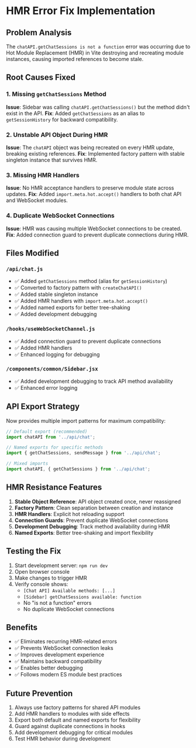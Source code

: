 # HMR Error Fix Implementation

## Problem Analysis
The `chatAPI.getChatSessions is not a function` error was occurring due to Hot Module Replacement (HMR) in Vite destroying and recreating module instances, causing imported references to become stale.

## Root Causes Fixed

### 1. Missing `getChatSessions` Method
**Issue**: Sidebar was calling `chatAPI.getChatSessions()` but the method didn't exist in the API.
**Fix**: Added `getChatSessions` as an alias to `getSessionHistory` for backward compatibility.

### 2. Unstable API Object During HMR
**Issue**: The `chatAPI` object was being recreated on every HMR update, breaking existing references.
**Fix**: Implemented factory pattern with stable singleton instance that survives HMR.

### 3. Missing HMR Handlers
**Issue**: No HMR acceptance handlers to preserve module state across updates.
**Fix**: Added `import.meta.hot.accept()` handlers to both chat API and WebSocket modules.

### 4. Duplicate WebSocket Connections
**Issue**: HMR was causing multiple WebSocket connections to be created.
**Fix**: Added connection guard to prevent duplicate connections during HMR.

## Files Modified

### `/api/chat.js`
- ✅ Added `getChatSessions` method (alias for `getSessionHistory`)
- ✅ Converted to factory pattern with `createChatAPI()`
- ✅ Added stable singleton instance
- ✅ Added HMR handlers with `import.meta.hot.accept()`
- ✅ Added named exports for better tree-shaking
- ✅ Added development debugging

### `/hooks/useWebSocketChannel.js`
- ✅ Added connection guard to prevent duplicate connections
- ✅ Added HMR handlers
- ✅ Enhanced logging for debugging

### `/components/common/Sidebar.jsx`
- ✅ Added development debugging to track API method availability
- ✅ Enhanced error logging

## API Export Strategy

Now provides multiple import patterns for maximum compatibility:

```javascript
// Default export (recommended)
import chatAPI from '../api/chat';

// Named exports for specific methods
import { getChatSessions, sendMessage } from '../api/chat';

// Mixed imports
import chatAPI, { getChatSessions } from '../api/chat';
```

## HMR Resistance Features

1. **Stable Object Reference**: API object created once, never reassigned
2. **Factory Pattern**: Clean separation between creation and instance
3. **HMR Handlers**: Explicit hot reloading support
4. **Connection Guards**: Prevent duplicate WebSocket connections
5. **Development Debugging**: Track method availability during HMR
6. **Named Exports**: Better tree-shaking and import flexibility

## Testing the Fix

1. Start development server: `npm run dev`
2. Open browser console
3. Make changes to trigger HMR
4. Verify console shows:
   - `[Chat API] Available methods: [...]`
   - `[Sidebar] getChatSessions available: function`
   - No "is not a function" errors
   - No duplicate WebSocket connections

## Benefits

- ✅ Eliminates recurring HMR-related errors
- ✅ Prevents WebSocket connection leaks
- ✅ Improves development experience
- ✅ Maintains backward compatibility
- ✅ Enables better debugging
- ✅ Follows modern ES module best practices

## Future Prevention

1. Always use factory patterns for shared API modules
2. Add HMR handlers to modules with side effects
3. Export both default and named exports for flexibility
4. Guard against duplicate connections in hooks
5. Add development debugging for critical modules
6. Test HMR behavior during development
